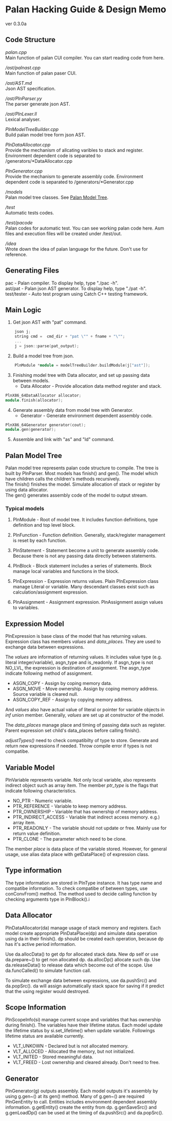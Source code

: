 Palan Hacking Guide & Design Memo
===================

ver 0.3.0a

Code Structure
--------------
*palan.cpp*  
	Main function of palan CUI compiler.
	You can start reading code from here.

*/ast/palnast.cpp*  
	Main function of palan paser CUI.

*/ast/AST.md*  
	Json AST specification.

*/ast/PlnParser.yy*  
	The parser generate json AST.

*/ast/PlnLexer.ll*  
	Lexical analyser.

*PlnModelTreeBuilder.cpp*  
	Build palan model tree form json AST.

*PlnDataAllocator.cpp*  
	Provide the mechanism of allcating varibles to stack and register.
	Environment dependent code is separated to /generators/*DataAllocator.cpp 

*PlnGenerator.cpp*  
	Provide the mechanism to generate assembly code.
	Environment dependent code is separated to /generators/*Generator.cpp 
	
*/models*  
	Palan model tree classes. See [Palan Model Tree](#PMT).

*/test*  
	Automatic tests codes.

*/test/pacode*  
	Palan codes for automatic test.
	You can see working palan code here.
	Asm files and execution files will be created under /test/out.

*/idea*  
	Wrote down the idea of palan language for the future.
	Don't use for reference.

Generating Files
----------------
pac - Palan compiler. To display help, type "./pac -h".  
ast/pat - Palan json AST generator. To display help, type "./pat -h".  
test/tester - Auto test program using Catch C++ testing framework.  

Main Logic
----------
1.  Get json AST with "pat" command.
```cpp
	json j;
	string cmd =  cmd_dir + "pat \"" + fname + "\"";
	...
	j = json::parse(pat_output);
```

2.  Build a model tree from json.
```cpp
	PlnModule *module = modelTreeBuilder.buildModule(j["ast"]);
```

3.  Finishing model tree with Data allocator, and set up passing data between models.
    *   Data Allocator - Provide allocation data method register and stack.
```cpp
PlnX86_64DataAllocator allocator;
module.finish(allocator);
```

4.  Generate assembly data from model tree with Generator.
    *   Generator - Generate environment dependent assembly code.
```cpp
PlnX86_64Generator generator(cout);
module.gen(generator);
```

5.  Assemble and link with "as" and "ld" command.

Palan Model Tree<a name="PMT"></a>
----------------
Palan model tree represents palan code structure to compile.
The tree is built by PlnParser. Most models has finish() and gen().
The model which have children calls the children's methods recursively.  
The finish() finishes the model. Simulate allocation of stack or register by using data allocator.  
The gen() generates assembly code of the model to output stream.  

### Typical models 
1.  PlnModule - Root of model tree. It includes function definitions, type definition and top level block.

2.  PlnFunction - Function definition. Generally, stack/register management is reset by each function.

3.  PlnStatement - Statement become a unit to generate assembly code. Because there is not any passing data directly between statements.

4.  PlnBlock - Block statement includes a series of statements. Block manage local variables and functions in the block.

5.  PlnExpression - Expression returns values. Plain PlnExpression class manage Literal or variable.
    Many descendant classes exist such as calculation/assignment expression.

6.  PlnAssignment - Assignment expression. PlnAssignment assign values to variables.

Expression Model
----------------
PlnExpression is base class of the model that has returning values.
Expression class has members *values* and *data_places*.
They are used to exchange data between expressions.

The *values* are information of returning values.
It includes value type (e.g. literal integer/variable), asgn_type and is_readonly.
If asgn_type is not NO_LVL, the expression is destination of assignment.
The asgn_type indicate following method of assignment.  

*   ASGN_COPY - Assign by coping memory data.
*   ASGN_MOVE - Move ownership. Assign by coping memory address. Source variable is cleared null.
*   ASGN_COPY_REF - Assign by copying memory address.

And *values* also have actual value of literal or pointer for variable objects in *inf* union member.
Generally, *values* are set up at constructor of the model.

The *data_places* manage place and timing of passing data such as register.
Parent expression set child's data_places before calling finish().

*adjustTypes()* need to check compatibilty of type to store.
Generate and return new expressions if needed.
Throw compile error if types is not compatibe.

Variable Model
--------------
PlnVariable represents variable. Not only local variable, also represents indirect object such as array item.
The member *ptr_type* is the flags that indicate following characteristics.

*   NO_PTR - Numeric variable.
*   PTR_REFERENCE - Variable to keep memory address.
*   PTR_OWNERSHIP - Variable that has ownership of memory address.
*   PTR_INDIRECT_ACCESS - Variable that indirect access memory. e.g.) array item.
*   PTR_READONLY - The variable should not update or free. Mainly use for return value definition.
*   PTR_CLONE - The parameter which need to be clone.

The member *place* is data place of the variable stored.
However, for general usage, use alias data place with getDataPlace() of expression class.

Type information
-----------------
The type information are stored in PlnType instance.
It has type name and compatibe information.
To check compatibe of between types, use conConvFrom() method.
The method used to decide calling function by checking arguments type in PlnBlock().i

Data Allocator
--------------
PlnDataAllocator(da) manage usage of stack memory and registers.
Each model create appropriate PlnDataPlace(dp) and simulate data operation
using da in their finish(). dp should be created each operation,
because dp has it's active period information.

Use da.allocData() to get dp for allocated stack data.
New dp self or use da.prepare~() to get non allocated dp.
da.allocDp() allocate such dp.
Use da.releaseData() to release data which become out of the scope.
Use da.funcCalled() to simulate function call.

To simulate exchange data between expressions, use da.pushSrc() and da.popSrc().
da will assign automatically stack space for saving if it predict that the using register would destroyed.

Scope Information
-----------------
PlnScopeInfo(si) manage current scope and variables that has ownership during finish().
The variables have their lifetime status.
Each model update the lifetime status by si.set_lifetime() when update variable.
Followings lifetime status are available currently.

*   VLT_UNKOWN - Declared but is not allocated memory.
*   VLT_ALLOCED - Allocated the memory, but not initialized.
*   VLT_INITED - Stored meaningful data.
*   VLT_FREED - Lost ownership and cleared already. Don't need to free.

Generator
---------
PlnGenerator(g) outputs assembly.
Each model outputs it's assembly by using g.gen~() at its gen() method.
Many of g.gen~() are required PlnGenEntity to call.
Entities includes environment dependent assembly information.
g.getEntity() create the entity from dp.
g.genSaveSrc() and g.genLoadDp() can be used at the timing of da.pushSrc() and da.popSrc().
